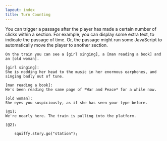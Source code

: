 ```yaml
---
layout: index
title: Turn Counting
---
```



You can trigger a passage after the player has made a certain number of clicks within a section. For example, you can display some extra text, to indicate the passage of time. Or, the passage might run some JavaScript to automatically move the player to another section.

```
On the train you can see a [girl singing], a [man reading a book] and an [old woman].

[girl singing]:
She is nodding her head to the music in her enormous earphones, and singing badly out of tune.

[man reading a book]:
He's been reading the same page of *War and Peace* for a while now.

[old woman]:
She eyes you suspiciously, as if she has seen your type before.

[@1]:
We're nearly here. The train is pulling into the platform.

[@2]:

    squiffy.story.go("station");
```
